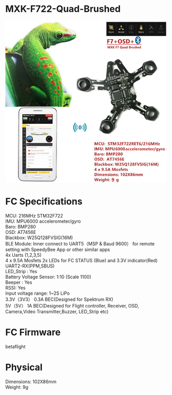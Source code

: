 MXK-F722-Quad-Brushed
=====
![](https://github.com/SZ-MXK/MXK-F722-Quad-Brushed/blob/master/picture/1_1(1).jpg)

FC Specifications <br>
=====
MCU: 216MHz STM32F722 <br>
IMU: MPU6000 accelerometer/gyro <br>
Baro: BMP280 <br>
OSD:  AT7456E <br>
Blackbox: W25Q128FVSIG(16M) <br>
BLE Module: Inner connect to UART5（MSP & Baud 9600） for remote setting with SpeedyBee App or other similar apps <br>
4x Uarts (1,2,3,5) <br>
4 x 9.5A Mosfets
2x LEDs for FC STATUS (Blue) and 3.3V indicator(Red) <br>
UART2-RX(PPM,SBUS) <br>
LED_Strip : Yes <br>
Battery Voltage Sensor: 1:10 (Scale 1100) <br>
Beeper : Yes <br>
RSSI: Yes <br>
Input voltage range: 1~2S LiPo <br>
3.3V（3V3） 0.3A BEC(Designed for Spektrum RX) <br>
5V（5V） 1A BEC(Designed for Flight controller, Receiver, OSD, Camera,Video Transmitter,Buzzer, LED_Strip etc) <br>


FC Firmware <br>
=====
betaflight <br>

Physical <br>
=====
Dimensions: 102X86mm <br>
Weight: 9g <br>
